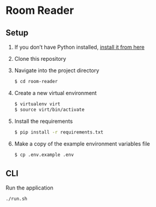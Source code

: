 # Room Reader

## Setup

1. If you don’t have Python installed, [install it from here](https://www.python.org/downloads/)

2. Clone this repository

3. Navigate into the project directory

   ```bash
   $ cd room-reader
   ```

4. Create a new virtual environment

   ```bash
   $ virtualenv virt
   $ source virt/bin/activate
   ```

5. Install the requirements

   ```bash
   $ pip install -r requirements.txt
   ```

6. Make a copy of the example environment variables file

   ```bash
   $ cp .env.example .env
   ```

## CLI

Run the application

```bash
./run.sh
```